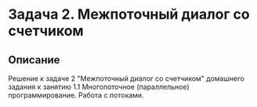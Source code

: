 # Задача 2. Межпоточный диалог со счетчиком

## Описание
Решение к задаче 2 "Межпоточный диалог со счетчиком" домашнего задания к занятию 1.1 Многопоточное (параллельное) программирование. Работа с потоками.